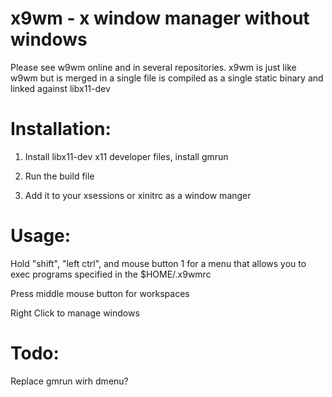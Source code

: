 # x9wm - x window manager without windows

Please see w9wm online and in several repositories.
x9wm is just like w9wm but is merged in a single file
is compiled as a single static binary and linked against
libx11-dev 

# Installation:

1. Install libx11-dev x11 developer files, install gmrun

2. Run the build file

3. Add it to your xsessions or xinitrc as a window manger

# Usage:

Hold "shift", "left ctrl", and mouse button 1 for a menu that allows you to exec programs specified in the $HOME/.x9wmrc

Press middle mouse button for workspaces

Right Click to manage windows

# Todo:
Replace gmrun wirh dmenu?


